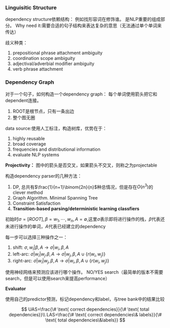 ### Linguisitic Structure

dependency structure依赖结构： 例如找形容词在修饰谁。 是NLP重要的组成部分。 Why need it:需要合适的句子结构来表达复杂的意思（无法通过单个单词来传达）

歧义种类：

1. prepositional phrase attachment ambiguity
2. coordination scope ambiguity
3. adjectival/adverbial modifier ambiguity
4. verb phrase attachment

### Dependency Graph

对于一个句子，如何构造一个dependency graph： 每个单词使用箭头把它和dependent连接。

1. ROOT是根节点，只有一条出边
2. 整个图无圈

data source:使用人工标注，构造树库，优势在于：

1. highly reusable
2. broad coverage
3. frequencies and distributional information
4. evaluate NLP systems

**Projectivity：** 图中的箭头是否交叉，如果箭头不交叉，则称之为projectable

构造dependency parser的几种方法：

1. DP, 总共有$\frac{1}{n+1}\binom{2n}{n}$种总情况，但是存在$O(n^3)$的clever method
2. Graph Algorithm. Minimal Spanning Tree
3. Constraint Satisfaction
4. **Transition-based parsing/deterministic learning classfiers**

初始时$\sigma=[ROOT],\beta=w_1,\cdots,w_n,A=\emptyset$,这里$\sigma$表示即将进行操作的栈，$\beta$代表还未进行操作的单词，$A$代表已经建立的dependency

每一步可以选择三种操作之一：

1. shift: $\sigma,w_i|\beta,A\to\sigma|w_i,\beta,A$
2. left-arc: $\sigma|w_i|w_j.\beta,A\to\sigma|w_j,\beta,A\cup\{r(w_i,w_j)\}$
3. right-arc: $\sigma|w_i|w_j,\beta,A\to\sigma|w_i,\beta,A\cup\{r(w_i,w_j)\}$

使用神经网络来预测应该进行哪个操作。 NO/YES search（最简单的版本不需要search，但是可以使用search来提高performance）

**Evaluator**

使用自己的predictor预测，标记dependency和label，与tree bank中的结果比较

$$
UAS=\frac{\# \text{ correct dependencies}}{\# \text{ total dependencies}}\\
LAS=\frac{\# \text{ correct dependencies\& labels}}{\# \text{ total dependencies\&labels}}
$$
